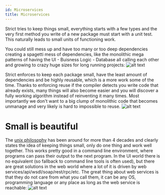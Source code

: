 ```yaml
---
id: Microservices
title: Microservices
---
```


Strict tries to keep things small, everything starts with a few types and the very first method you write of a new package must start with a unit test. This naturally leads to small units of functioning work.

You could still mess up and have too many or too deep dependencies creating a spagetti mess of dependencies, like the monolithic mega patterns of having the UI - Buisness Logic - Database all calling each other and growing to crazy huge sizes for long running projects:
![alt text](https://www.inflectra.com/GraphicsViewer.aspx?url=Rapise/Highlights/api-testing.xml&name=wordml://03000001.png "UI - Business Logic - Database")

Strict enforces to keep each package small, have the least amount of dependencies and be highly reusable, which is a more work some of the time. Thanks to enforcing reuse if the compiler detects you write code that already exists, many things will also become easier and you will discover a fully working algorithm instead of reinventing it many times. Most importantly we don't want to a big clump of monolithic code that becomes unmanage and very likely is hard to impossible to reuse.
![alt text](https://docs.oracle.com/en/solutions/learn-architect-microservice/img/monolithic_vs_microservice.png "Microservice vs Monolithic")

# Small is beautiful

The [unix philosophy](https://en.wikipedia.org/wiki/Unix_philosophy) has been around for more than 4 decades and clearly states the idea of keeping things small, only do one thing and work well together. This works pretty good in a command line environment, where programs can pass their output to the next program. In the UI world there is no equivalent (so fallback to command line tools is often used), but there are great solutions in the web world where a lot of it is driven by web services/api/wsdl/soap/rest/rpc/etc. The great thing about web services is that they do not care from what you call them, it can be any OS, programming language or any place as long as the web service is reachable:
![alt text](https://res.cloudinary.com/practicaldev/image/fetch/s--YH0uorRI--/c_limit%2Cf_auto%2Cfl_progressive%2Cq_auto%2Cw_880/https://dev-to-uploads.s3.amazonaws.com/i/c6q0vsbz6zrqawkqplqt.jpg "API")
